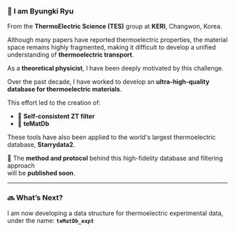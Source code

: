 ### 👋 I am Byungki Ryu  
From the **ThermoElectric Science (TES)** group at **KERI**, Changwon, Korea.

Although many papers have reported thermoelectric properties,  the material space remains highly fragmented, making it difficult to develop a unified understanding of **thermoelectric transport**. 

As a **theoretical physicist**, I have been deeply motivated by this challenge. 

Over the past decade, I have worked to develop an  **ultra-high-quality database for thermoelectric materials**. 

This effort led to the creation of:
- 🔎 **Self-consistent ZT filter**  
- 🧪 **teMatDb**

These tools have also been applied to the world's largest thermoelectric database, **Starrydata2**.

📢 The **method and protocol** behind this high-fidelity database and filtering approach  
will be **published soon**.

---

### 🔜 What’s Next?

I am now developing a data structure for thermoelectric experimental data,  
under the name: **`teMatDb_expt`**
